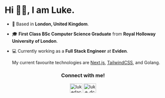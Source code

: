 <h1 align="left" >Hi 👋🏽, I am Luke.
</h1>
      
- 📍 Based in **London, United Kingdom**.
- 🎓  **First Class BSc Computer Science Graduate** from **Royal Holloway University of London**.
- 💻 Currently working as a **Full Stack Engineer** at **Eviden**.

  My current favourite technologies are [Next.js](https://nextjs.org), [TailwindCSS](https://tailwindcss.com/), and Golang.


<h3 align="center">Connect with me!</h3>
<p align="center">
      <a href="https://www.linkedin.com/in/luke-da-cruz-4427041bb/" target="blank"><img align="center" src="https://raw.githubusercontent.com/rahuldkjain/github-profile-readme-generator/master/src/images/icons/Social/linked-in-alt.svg" alt="lukedacruz" height="30" width="40" /></a>
      <a href="https://instagram.com/luke_dcz" target="blank"><img align="center" src="https://raw.githubusercontent.com/rahuldkjain/github-profile-readme-generator/master/src/images/icons/Social/instagram.svg" alt="luke_dcz" height="30" width="40" /></a>
</p>



